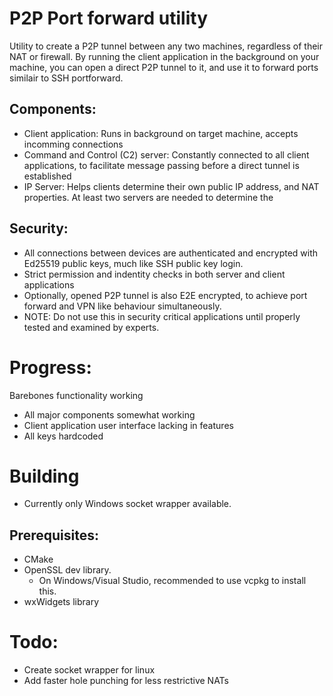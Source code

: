 # P2P Port forward utility

Utility to create a P2P tunnel between any two machines, regardless of their NAT or firewall.
By running the client application in the background on your machine, you can open a direct P2P tunnel to it, and use it to forward ports similair to SSH portforward.

## Components:
- Client application: Runs in background on target machine, accepts incomming connections
- Command and Control (C2) server: Constantly connected to all client applications, to facilitate message passing before a direct tunnel is established
- IP Server: Helps clients determine their own public IP address, and NAT properties. At least two servers are needed to determine the 

## Security:
- All connections between devices are authenticated and encrypted with Ed25519 public keys, much like SSH public key login.
- Strict permission and indentity checks in both server and client applications
- Optionally, opened P2P tunnel is also E2E encrypted, to achieve port forward and VPN like behaviour simultaneously.
- NOTE: Do not use this in security critical applications until properly tested and examined by experts.

# Progress:
Barebones functionality working
- All major components somewhat working
- Client application user interface lacking in features
- All keys hardcoded

# Building
- Currently only Windows socket wrapper available.
## Prerequisites:
- CMake
- OpenSSL dev library. 
  - On Windows/Visual Studio, recommended to use vcpkg to install this.
- wxWidgets library

# Todo:
- Create socket wrapper for linux
- Add faster hole punching for less restrictive NATs